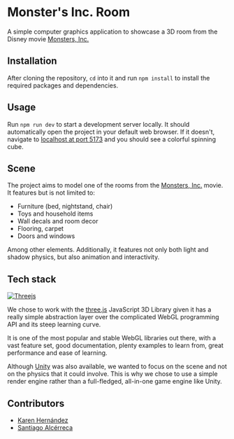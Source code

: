# Monster's Inc. Room

A simple computer graphics application to showcase a 3D room from the Disney movie [Monsters, Inc.](https://www.pixar.com/feature-films/monsters-inc)

## Installation

After cloning the repository, `cd` into it and run `npm install` to install the required packages and dependencies.

## Usage

Run `npm run dev` to start a development server locally. It should automatically open the project in your default web browser. If it doesn't, navigate to [localhost at port 5173](http://localhost:5173/index.html) and you should see a colorful spinning cube.

## Scene

The project aims to model one of the rooms from the [Monsters, Inc.](https://www.pixar.com/feature-films/monsters-inc) movie. It features but is not limited to:

- Furniture (bed, nightstand, chair)
- Toys and household items
- Wall decals and room decor
- Flooring, carpet
- Doors and windows

Among other elements. Additionally, it features not only both light and shadow physics, but also animation and interactivity.

## Tech stack

[![Threejs](https://img.shields.io/badge/threejs-black?style=for-the-badge&logo=three.js&logoColor=white)](https://threejs.org/)

We chose to work with the [three.js](https://threejs.org/) JavaScript 3D Library given it has a really simple abstraction layer over the complicated WebGL programming API and its steep learning curve.

It is one of the most popular and stable WebGL libraries out there, with a vast feature set, good documentation, plenty examples to learn from, great performance and ease of learning.

Although [Unity](https://unity.com/) was also available, we wanted to focus on the scene and not on the physics that it could involve. This is why we chose to use a simple render engine rather than a full-fledged, all-in-one game engine like Unity.

## Contributors

- [Karen Hernández](https://github.com/karenhernandeze)
- [Santiago Alcérreca](https://github.com/santiadlv)
